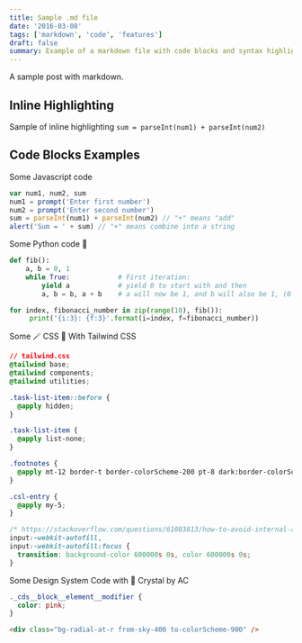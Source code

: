 ```yaml
---
title: Sample .md file
date: '2016-03-08'
tags: ['markdown', 'code', 'features']
draft: false
summary: Example of a markdown file with code blocks and syntax highlighting
---
```


A sample post with markdown.

## Inline Highlighting

Sample of inline highlighting `sum = parseInt(num1) + parseInt(num2)`

## Code Blocks Examples

Some Javascript code

```javascript
var num1, num2, sum
num1 = prompt('Enter first number')
num2 = prompt('Enter second number')
sum = parseInt(num1) + parseInt(num2) // "+" means "add"
alert('Sum = ' + sum) // "+" means combine into a string
```

Some Python code 🐍

```python
def fib():
    a, b = 0, 1
    while True:            # First iteration:
        yield a            # yield 0 to start with and then
        a, b = b, a + b    # a will now be 1, and b will also be 1, (0 + 1)

for index, fibonacci_number in zip(range(10), fib()):
     print('{i:3}: {f:3}'.format(i=index, f=fibonacci_number))
```

Some 🪄 CSS 🎨 With Tailwind CSS

```css
// tailwind.css
@tailwind base;
@tailwind components;
@tailwind utilities;

.task-list-item::before {
  @apply hidden;
}

.task-list-item {
  @apply list-none;
}

.footnotes {
  @apply mt-12 border-t border-colorScheme-200 pt-8 dark:border-colorScheme-700;
}

.csl-entry {
  @apply my-5;
}

/* https://stackoverflow.com/questions/61083813/how-to-avoid-internal-autofill-selected-style-to-be-applied */
input:-webkit-autofill,
input:-webkit-autofill:focus {
  transition: background-color 600000s 0s, color 600000s 0s;
}
```

Some Design System Code with 💎 Crystal by AC

```css
._cds__block__element__modifier {
  color: pink;
}
```

```html
<div class="bg-radial-at-r from-sky-400 to-colorScheme-900" />
```
